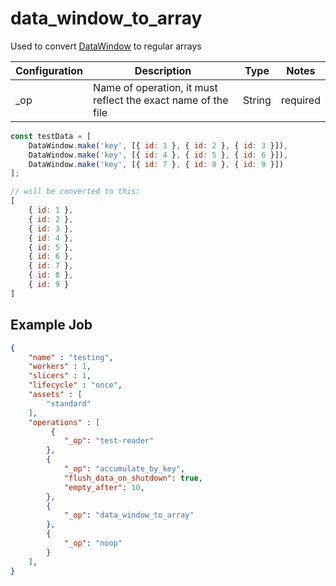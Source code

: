 
# data_window_to_array #

Used to convert [DataWindow](../entity/data-window.md) to regular arrays


| Configuration | Description | Type |  Notes |
| --------- | -------- | ------ | ------ |
| _op | Name of operation, it must reflect the exact name of the file | String | required |

```javascript
const testData = [
    DataWindow.make('key', [{ id: 1 }, { id: 2 }, { id: 3 }]),
    DataWindow.make('key', [{ id: 4 }, { id: 5 }, { id: 6 }]),
    DataWindow.make('key', [{ id: 7 }, { id: 8 }, { id: 9 }])
];

// will be converted to this:
[
    { id: 1 },
    { id: 2 },
    { id: 3 },
    { id: 4 },
    { id: 5 },
    { id: 6 },
    { id: 7 },
    { id: 8 },
    { id: 9 }
]
```


## Example Job

```json
{
    "name" : "testing",
    "workers" : 1,
    "slicers" : 1,
    "lifecycle" : "once",
    "assets" : [
        "standard"
    ],
    "operations" : [
         {
            "_op": "test-reader"
        },
        {
            "_op": "accumulate_by_key",
            "flush_data_on_shutdown": true,
            "empty_after": 10,
        },
        {
            "_op": "data_window_to_array"
        },
        {
            "_op": "noop"
        }
    ],
}

```
